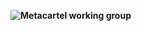 **![Metacartel working group](https://lh4.googleusercontent.com/OS53uT5h7-npQPB01Efngtxa41B2aXxgpNJtlxQkm7va7aDBt3g2do_61TEyx9PfztQJxmiSUGRyY08TXTL0MFySR9bxMF7e-nMrm9p11MbY0ciqbJ3GE_jW6A0iRJ-B_3dC6C6o)**